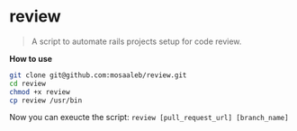 # review
>A script to automate rails projects setup for code review.

**How to use**

```bash
git clone git@github.com:mosaaleb/review.git
cd review
chmod +x review
cp review /usr/bin
``` 
Now you can exeucte the script:
`review [pull_request_url] [branch_name]`


